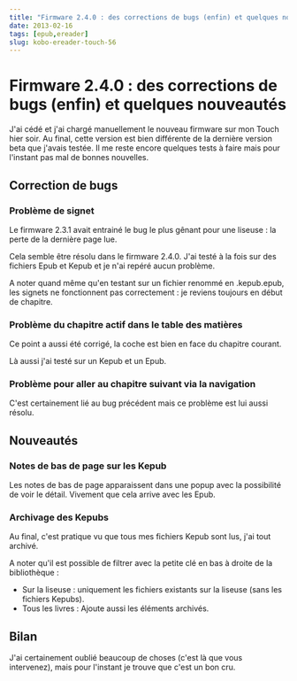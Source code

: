 ```yaml
---
title: "Firmware 2.4.0 : des corrections de bugs (enfin) et quelques nouveautés"
date: 2013-02-16
tags: [epub,ereader]
slug: kobo-ereader-touch-56
---
```

# Firmware 2.4.0 : des corrections de bugs (enfin) et quelques nouveautés

J'ai cédé et j'ai chargé manuellement le nouveau firmware sur mon Touch hier soir. Au final, cette version est bien différente de la dernière version beta que j'avais testée. Il me reste encore quelques tests à faire mais pour l'instant pas mal de bonnes nouvelles.

## Correction de bugs

### Problème de signet
Le firmware 2.3.1 avait entrainé le bug le plus gênant pour une liseuse : la perte de la dernière page lue.

Cela semble être résolu dans le firmware 2.4.0. J'ai testé à la fois sur des fichiers Epub et Kepub et je n'ai repéré aucun problème.

A noter quand même qu'en testant sur un fichier renommé en .kepub.epub, les signets ne fonctionnent pas correctement : je reviens toujours en début de chapitre.

### Problème du chapitre actif dans le table des matières

Ce point a aussi été corrigé, la coche est bien en face du chapitre courant.

Là aussi j'ai testé sur un Kepub et un Epub.

### Problème pour aller au chapitre suivant via la navigation

C'est certainement lié au bug précédent mais ce problème est lui aussi résolu.

## Nouveautés

### Notes de bas de page sur les Kepub
Les notes de bas de page apparaissent dans une popup avec la possibilité de voir le détail. Vivement que cela arrive avec les Epub.

### Archivage des Kepubs

Au final, c'est pratique vu que tous mes fichiers Kepub sont lus, j'ai tout archivé.

A noter qu'il est possible de filtrer avec la petite clé en bas à droite de la bibliothèque :

* Sur la liseuse : uniquement les fichiers existants sur la liseuse (sans les fichiers Kepubs).
* Tous les livres : Ajoute aussi les éléments archivés.

## Bilan

J'ai certainement oublié beaucoup de choses (c'est là que vous intervenez), mais pour l'instant je trouve que c'est un bon cru.
